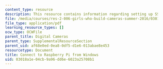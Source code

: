 ```yaml
---
content_type: resource
description: This resource contains information regarding setting up SSH.
file: /media/courses/res-2-006-girls-who-build-cameras-summer-2016/03018a1e04cb9a96dd6e6023a25708b1_MITRES_2_006SUM16_Connect.pdf
file_type: application/pdf
learning_resource_types: []
ocw_type: OCWFile
parent_title: Digital Cameras
parent_type: SupplementalResourceSection
parent_uid: af68e0ed-0ea8-0df5-d1e6-013abae8e453
resourcetype: Document
title: Connect to Raspberry Pi from Windows
uid: 03018a1e-04cb-9a96-dd6e-6023a25708b1
---
```

